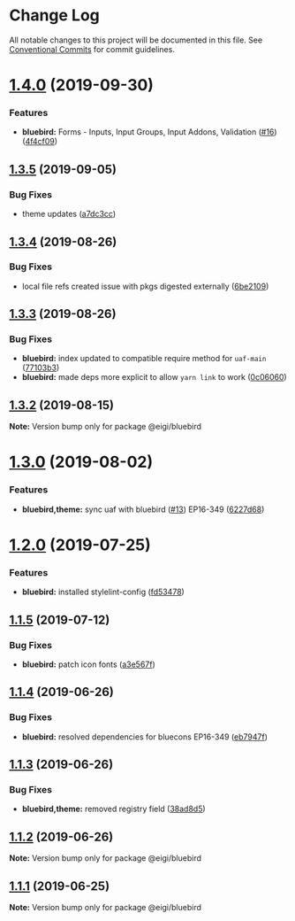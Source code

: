 # Change Log

All notable changes to this project will be documented in this file.
See [Conventional Commits](https://conventionalcommits.org) for commit guidelines.

# [1.4.0](https://github.com/enduranceinternational/bluebird/compare/v1.3.5...v1.4.0) (2019-09-30)


### Features

* **bluebird:** Forms - Inputs, Input Groups, Input Addons, Validation ([#16](https://github.com/enduranceinternational/bluebird/issues/16)) ([4f4cf09](https://github.com/enduranceinternational/bluebird/commit/4f4cf09))





## [1.3.5](https://github.com/enduranceinternational/bluebird/compare/v1.3.4...v1.3.5) (2019-09-05)


### Bug Fixes

* theme updates ([a7dc3cc](https://github.com/enduranceinternational/bluebird/commit/a7dc3cc))





## [1.3.4](https://github.com/enduranceinternational/bluebird/compare/v1.3.3...v1.3.4) (2019-08-26)


### Bug Fixes

* local file refs created issue with pkgs digested externally ([6be2109](https://github.com/enduranceinternational/bluebird/commit/6be2109))





## [1.3.3](https://github.com/enduranceinternational/bluebird/compare/v1.3.2...v1.3.3) (2019-08-26)


### Bug Fixes

* **bluebird:** index updated to compatible require method for `uaf-main` ([77103b3](https://github.com/enduranceinternational/bluebird/commit/77103b3))
* **bluebird:** made deps more explicit to allow `yarn link` to work ([0c06060](https://github.com/enduranceinternational/bluebird/commit/0c06060))





## [1.3.2](https://github.com/enduranceinternational/bluebird/compare/v1.3.1...v1.3.2) (2019-08-15)

**Note:** Version bump only for package @eigi/bluebird





# [1.3.0](https://github.com/enduranceinternational/bluebird/compare/v1.2.2...v1.3.0) (2019-08-02)


### Features

* **bluebird,theme:** sync uaf with bluebird ([#13](https://github.com/enduranceinternational/bluebird/issues/13)) EP16-349 ([6227d68](https://github.com/enduranceinternational/bluebird/commit/6227d68))





# [1.2.0](https://github.com/enduranceinternational/bluebird/compare/v1.1.5...v1.2.0) (2019-07-25)


### Features

* **bluebird:** installed stylelint-config ([fd53478](https://github.com/enduranceinternational/bluebird/commit/fd53478))





## [1.1.5](https://github.com/enduranceinternational/bluebird/compare/v1.1.4...v1.1.5) (2019-07-12)


### Bug Fixes

* **bluebird:** patch icon fonts ([a3e567f](https://github.com/enduranceinternational/bluebird/commit/a3e567f))





## [1.1.4](https://github.com/enduranceinternational/bluebird/compare/v1.1.3...v1.1.4) (2019-06-26)


### Bug Fixes

* **bluebird:** resolved dependencies for bluecons EP16-349 ([eb7947f](https://github.com/enduranceinternational/bluebird/commit/eb7947f))





## [1.1.3](https://github.com/enduranceinternational/bluebird/compare/v1.1.2...v1.1.3) (2019-06-26)


### Bug Fixes

* **bluebird,theme:** removed registry field ([38ad8d5](https://github.com/enduranceinternational/bluebird/commit/38ad8d5))





## [1.1.2](https://github.com/enduranceinternational/bluebird/compare/v1.1.0...v1.1.2) (2019-06-26)

**Note:** Version bump only for package @eigi/bluebird





## [1.1.1](https://github.com/enduranceinternational/bluebird/compare/v1.1.0...v1.1.1) (2019-06-25)

**Note:** Version bump only for package @eigi/bluebird
